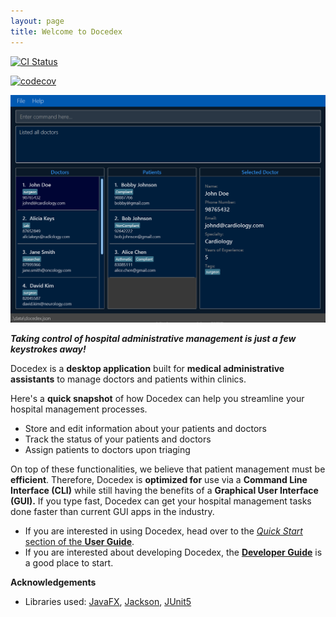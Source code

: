 ```yaml
---
layout: page
title: Welcome to Docedex
---
```


[//]: # (TODO: Change this link)
[![CI Status](https://github.com/AY2223S2-CS2103T-F12-1/tp/workflows/Java%20CI/badge.svg)](https://github.com/AY2223S2-CS2103T-F12-1/tp/actions)

[//]: # (TODO: Change this link after codecov created!)
[![codecov](https://codecov.io/gh/AY2223S2-CS2103T-F12-1/tp/branch/master/graph/badge.svg)](https://codecov.io/gh/AY2223S2-CS2103T-F12-1/tp/)

![NewUi](images/NewUi.png)

***Taking control of hospital administrative management is just a few keystrokes away!***

Docedex is a **desktop application** built for **medical administrative assistants**
to manage doctors and patients within clinics.

Here's a **quick snapshot** of how Docedex can help you
streamline your hospital management processes.
- Store and edit information about your patients and doctors
- Track the status of your patients and doctors
- Assign patients to doctors upon triaging

On top of these functionalities, we believe that patient management must be **efficient**.
Therefore, Docedex is **optimized for** use via a **Command Line Interface (CLI)**
while still having the benefits of a **Graphical User Interface (GUI).**
If you type fast, Docedex can get your hospital management tasks done faster
than current GUI apps in the industry.

* If you are interested in using Docedex, head over to the [_Quick Start_ section of the **User Guide**](UserGuide.html#quick-start).
* If you are interested about developing Docedex, the [**Developer Guide**](DeveloperGuide.html) is a good place to start.

**Acknowledgements**

* Libraries used: [JavaFX](https://openjfx.io/),
[Jackson](https://github.com/FasterXML/jackson),
[JUnit5](https://github.com/junit-team/junit5)
